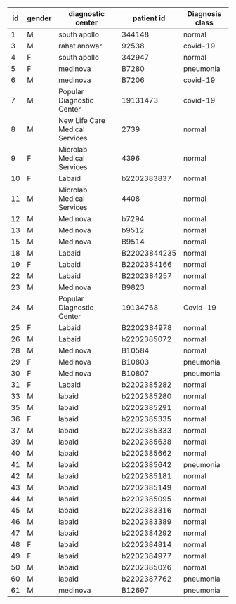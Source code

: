 | id | gender | diagnostic center              | patient id   | Diagnosis class |
|----|--------|--------------------------------|--------------|-----------------|
| 1  | M      | south apollo                   | 344148       | normal          |
| 3  | M      | rahat anowar                   | 92538        | covid-19        |
| 4  | F      | south apollo                   | 342947       | normal          |
| 5  | F      | medinova                       | B7280        | pneumonia       |
| 6  | M      | medinova                       | B7206        | covid-19        |
| 7  | M      | Popular Diagnostic Center      | 19131473     | covid-19        |
| 8  | M      | New Life Care Medical Services | 2739         | normal          |
| 9  | F      | Microlab Medical Services      | 4396         | normal          |
| 10 | F      | Labaid                         | b2202383837  | normal          |
| 11 | M      | Microlab Medical Services      | 4408         | normal          |
| 12 | M      | Medinova                       | b7294        | normal          |
| 13 | M      | Medinova                       | b9512        | normal          |
| 15 | M      | Medinova                       | B9514        | normal          |
| 18 | M      | Labaid                         | B22023844235 | normal          |
| 19 | F      | Labaid                         | B2202384166  | normal          |
| 22 | M      | Labaid                         | B2202384257  | normal          |
| 23 | M      | Medinova                       | B9823        | normal          |
| 24 | M      | Popular Diagnostic Center      | 19134768     | Covid-19        |
| 25 | F      | Labaid                         | B2202384978  | normal          |
| 26 | M      | Labaid                         | b2202385072  | normal          |
| 28 | M      | Medinova                       | B10584       | normal          |
| 29 | F      | Medinova                       | B10803       | pneumonia       |
| 30 | F      | Medinova                       | B10807       | pneumonia       |
| 31 | F      | Labaid                         | b2202385282  | normal          |
| 33 | M      | labaid                         | b2202385280  | normal          |
| 35 | M      | labaid                         | b2202385291  | normal          |
| 36 | F      | labaid                         | b2202385335  | normal          |
| 37 | M      | labaid                         | b2202385333  | normal          |
| 39 | M      | labaid                         | b2202385638  | normal          |
| 40 | M      | labaid                         | b2202385662  | normal          |
| 41 | M      | labaid                         | b2202385642  | pneumonia       |
| 42 | M      | labaid                         | b2202385181  | normal          |
| 43 | M      | labaid                         | b2202385149  | normal          |
| 44 | M      | labaid                         | b2202385095  | normal          |
| 45 | M      | labaid                         | b2202383316  | normal          |
| 46 | M      | labaid                         | b2202383389  | normal          |
| 47 | M      | labaid                         | b2202384292  | normal          |
| 48 | F      | labaid                         | b2202384814  | normal          |
| 49 | F      | labaid                         | b2202384977  | normal          |
| 50 | M      | labaid                         | b2202385026  | normal          |
| 60 | M      | labaid                         | b2202387762  | pneumonia       |
| 61 | M      | medinova                       | B12697       | pneumonia       |
